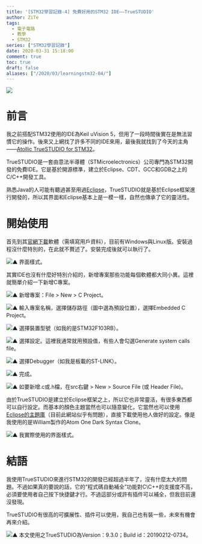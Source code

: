```yaml
---
title: '[STM32學習記錄-4] 免費好用的STM32 IDE——TrueSTUDIO'
author: ZiTe
tags:
  - 電子電路
  - 教學
  - STM32
series: ["STM32學習記錄"]
date: 2020-03-31 15:18:00
comment: true
toc: true
draft: false
aliases: ["/2020/03/learningstm32-04/"]
---
```

![](https://1.bp.blogspot.com/-jpislKTRwlY/XomHrzCsbVI/AAAAAAAACCk/ambFVA1uD4guODQ_Zurcc9CNpkfhFiiQwCKgBGAsYHg/s640/Screenshot%2B%252811%2529.png)

# 前言

我之前搭配STM32使用的IDE為Keil uVision 5，但用了一段時間後實在是無法習慣它的操作。後來又上網找了許多不同的IDE來用，最後我就找到了今天的主角——[Atollic TrueSTUDIO for STM32](https://atollic.com/truestudio/)。

<!--more-->

TrueSTUDIO是一套由意法半導體（STMicroelectronics）公司專門為STM32開發的免費IDE。它是基於開源標準，建立於Eclipse、CDT、GCC和GDB之上的C/C++開發工具。  

熟悉Java的人可能有聽過甚至用過[Eclipse](https://www.eclipse.org/)，TrueSTUDIO就是基於Eclipse框架進行開發的，所以其界面和Eclipse基本上是一模一樣，自然也傳承了它的靈活性。  

# 開始使用

首先到其[官網下載](https://atollic.com/resources/download/)軟體（需填寫用戶資料），目前有Windows與Linux版。安裝過程沒什麼特別的，在此就不贅述了。安裝完成後就可以執行了。  

![▲ 界面樣式。](https://1.bp.blogspot.com/-tq_EUl3acBg/XomHr6bMzAI/AAAAAAAACCk/GsC-z1-5ZWw0yuHSo8wpEqrhkviURouIACKgBGAsYHg/s1600/Screenshot%2B%252812%2529.png)

其實IDE也沒有什麼好特別介紹的，新增專案那些功能每個軟體都大同小異。這裡就簡單介紹一下新增C專案。  

![▲ 新增專案：File > New > C Project。](https://1.bp.blogspot.com/-GvkgWX6JYcQ/XomHr8uDR3I/AAAAAAAACCk/YCdA0MHFjWkhNssZSor_jdMVb1bbGwYhwCKgBGAsYHg/s1600/Screenshot%2B%252815%2529.png)

![▲ 輸入專案名稱，選擇儲存路徑（圖中選為預設位置），選擇Embedded C Project。](https://1.bp.blogspot.com/-SPbqGREFSJs/XomHrwgbY9I/AAAAAAAACCk/lY-WPeuBrXAILbIM8csga7w6nwCCDmA9gCKgBGAsYHg/s1600/Screenshot%2B%252816%2529_LI.jpg)

![▲ 選擇裝置型號（如我的是STM32F103RB）。](https://1.bp.blogspot.com/-Vm1ztTY0_-8/XomHr0suhOI/AAAAAAAACCk/pzukkC1dhRMnawtO1HILrexAwlukifBRgCKgBGAsYHg/s1600/Screenshot%2B%252817%2529.png)

![▲ 選擇設定。這裡我通常就用預設值，有些人會勾選Generate system calls file。](https://1.bp.blogspot.com/-d9-LvMwLYIQ/XomHr7_5y4I/AAAAAAAACCk/mNizOlEnykcNU7YwSTUbDI8DQ4YE0TrJgCKgBGAsYHg/s1600/Screenshot%2B%252818%2529.png)

![▲ 選擇Debugger（如我是板載的ST-LINK）。](https://1.bp.blogspot.com/-kQdAbyrZ6L4/XomHr_bmSKI/AAAAAAAACCk/N-tBisDjSKQdNmkk0oTMpNa-6br_4QZ_QCKgBGAsYHg/s1600/Screenshot%2B%252819%2529.png)

![▲ 完成。](https://1.bp.blogspot.com/-N43j_FUjMeM/XomHr4gkTUI/AAAAAAAACCk/QyzTLiL25kgGLZ6blIxRNV1v0J4BWVkagCKgBGAsYHg/s1600/Screenshot%2B%252820%2529.png)

![▲ 如要新增.c或.h檔，在src右鍵 > New > Source File (或 Header File)。](https://1.bp.blogspot.com/-96OhBtd2iTw/XomHr7_lnbI/AAAAAAAACCk/JqsDHSwIS9035Onm6WFFEj3nbD8FM54JQCKgBGAsYHg/s1600/Screenshot%2B%252821%2529.png)

由於TrueSTUDIO是建立於Eclipse框架之上，所以它也非常靈活，有很多東西都可以自行設定。而基本的顏色主題當然也可以隨意變化，它當然也可以使用[Eclipse的主題庫](http://eclipsecolorthemes.org/)（目前此網站似乎有問題），直接下載使用他人做好的設定。像是我使用的是William製作的Atom One Dark Syntax Clone。  

![▲ 我實際使用的界面樣式。](https://1.bp.blogspot.com/-MrrPmveWI7A/XomHr7ooq5I/AAAAAAAACCk/iSThUurHcq8iMAgnaWhpBjsfPB1Z13jxACKgBGAsYHg/s1600/Screenshot%2B%252828%2529.png)

# 結語

我使用TrueSTUDIO來進行STM32的開發已經超過半年了，沒有什麼太大的問題。不過如果真的要說的話，它的“程式碼自動補全”功能對C\\C++的支援度不高，必須要使用者自己按下快捷鍵才行。不過這部分或許有插件可以補全，但我目前還沒發現。  

TrueSTUDIO有很高的可擴展性、插件可以使用，我自己也有裝一些，未來有機會再來介紹。  

![▲ 本文使用之TrueSTUDIO為Version：9.3.0；Build id：20190212-0734。](https://1.bp.blogspot.com/-XRXvwadDtVs/XomHrwMB8wI/AAAAAAAACCk/4qRVLrqHApYbyNlYXsg_ks_ZMPqKOtGRACKgBGAsYHg/s1600/Screenshot%2B%252813%2529.png)
